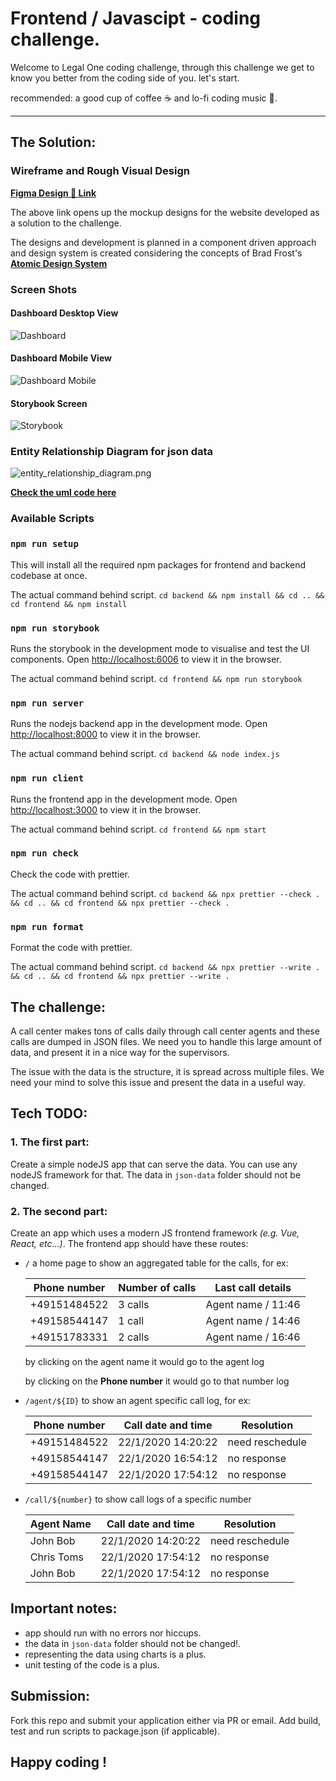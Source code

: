 # Frontend / Javascipt - coding challenge.

Welcome to Legal One coding challenge, through this challenge we get to know you better from the coding side of you. let's start.

recommended: a good cup of coffee ☕ and lo-fi coding music 🎵.

---

## The Solution:

### Wireframe and Rough Visual Design

[**Figma Design 🎨 Link**](https://www.figma.com/file/fnRgIBVpHLpd8zitLdwH3v/Legal-One-Challenge?node-id=0%3A1)

The above link opens up the mockup designs for the website developed as a solution to the challenge.

The designs and development is planned in a component driven approach and design system is created considering the concepts of Brad Frost's [**Atomic Design System**](https://atomicdesign.bradfrost.com/)

### Screen Shots

#### Dashboard Desktop View

![Dashboard](dashboard.png)

#### Dashboard Mobile View

![Dashboard Mobile](dashboard-mobile.png)

#### Storybook Screen

![Storybook](storybook.JPG)

### Entity Relationship Diagram for json data

![entity_relationship_diagram.png](entity_relationship_diagram.png)

[**Check the uml code here**](entity_relationship_diagram.plantuml)

### Available Scripts

### `npm run setup`

This will install all the required npm packages for frontend and backend codebase at once.

The actual command behind script.
`cd backend && npm install && cd .. && cd frontend && npm install`

### `npm run storybook`

Runs the storybook in the development mode to visualise and test the UI components.
Open [http://localhost:6006](http://localhost:3000) to view it in the browser.

The actual command behind script.
`cd frontend && npm run storybook`

### `npm run server`

Runs the nodejs backend app in the development mode.
Open [http://localhost:8000](http://localhost:3000) to view it in the browser.

The actual command behind script.
`cd backend && node index.js`

### `npm run client`

Runs the frontend app in the development mode.
Open [http://localhost:3000](http://localhost:3000) to view it in the browser.

The actual command behind script.
`cd frontend && npm start`

### `npm run check`

Check the code with prettier.

The actual command behind script.
`cd backend && npx prettier --check . && cd .. && cd frontend && npx prettier --check .`

### `npm run format`

Format the code with prettier.

The actual command behind script.
`cd backend && npx prettier --write . && cd .. && cd frontend && npx prettier --write .`

## The challenge:

A call center makes tons of calls daily through call center agents and these calls are dumped in JSON files. We need you to handle this large amount of data, and present it in a nice way for the supervisors.

The issue with the data is the structure, it is spread across multiple files. We need your mind to solve this issue and present the data in a useful way.

## Tech TODO:

### 1. The first part:

Create a simple nodeJS app that can serve the data. You can use any nodeJS framework for that. The data in `json-data` folder should not be changed.

### 2. The second part:

Create an app which uses a modern JS frontend framework _(e.g. Vue, React, etc...)_. The frontend app should have these routes:

- `/` a home page to show an aggregated table for the calls, for ex:

  | Phone number | Number of calls | Last call details  |
  | ------------ | --------------- | ------------------ |
  | +49151484522 | 3 calls         | Agent name / 11:46 |
  | +49158544147 | 1 call          | Agent name / 14:46 |
  | +49151783331 | 2 calls         | Agent name / 16:46 |

  by clicking on the agent name it would go to the agent log

  by clicking on the **Phone number** it would go to that number log

- `/agent/${ID}` to show an agent specific call log, for ex:

  | Phone number | Call date and time | Resolution      |
  | ------------ | ------------------ | --------------- |
  | +49151484522 | 22/1/2020 14:20:22 | need reschedule |
  | +49158544147 | 22/1/2020 16:54:12 | no response     |
  | +49158544147 | 22/1/2020 17:54:12 | no response     |

- `/call/${number}` to show call logs of a specific number

  | Agent Name | Call date and time | Resolution      |
  | ---------- | ------------------ | --------------- |
  | John Bob   | 22/1/2020 14:20:22 | need reschedule |
  | Chris Toms | 22/1/2020 17:54:12 | no response     |
  | John Bob   | 22/1/2020 17:54:12 | no response     |

## Important notes:

- app should run with no errors nor hiccups.
- the data in `json-data` folder should not be changed!.
- representing the data using charts is a plus.
- unit testing of the code is a plus.

## Submission:

Fork this repo and submit your application either via PR or email. Add build, test and run scripts to package.json (if applicable).

## Happy coding !
